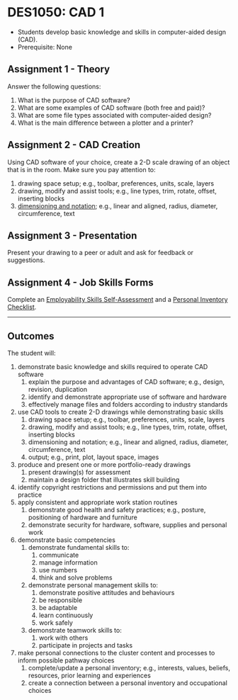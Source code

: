 # DES1050: CAD 1

* Students develop basic knowledge and skills in computer-aided design (CAD).
* Prerequisite: None

## Assignment 1 - Theory

Answer the following questions:

1. What is the purpose of CAD software?
2. What are some examples of CAD software (both free and paid)?
3. What are some file types associated with computer-aided design?
4. What is the main difference between a plotter and a printer?

## Assignment 2 - CAD Creation

Using CAD software of your choice, create a 2-D scale drawing of an object that is in the room. Make sure you pay attention to:

1. drawing space setup; e.g., toolbar, preferences, units, scale, layers
2. drawing, modify and assist tools; e.g., line types, trim, rotate, offset, inserting blocks
3. [dimensioning and notation](https://www.learnalberta.ca/content/ctmr/MovieResourceLauncher.htm?asset=movies/DES2050AE.mov); e.g., linear and aligned, radius, diameter, circumference, text

## Assignment 3 - Presentation

Present your drawing to a peer or adult and ask for feedback or suggestions.

## Assignment 4 - Job Skills Forms

Complete an [Employability Skills Self-Assessment](https://docs.google.com/forms/d/e/1FAIpQLSeg5oKGSpVoPOOobLzBy20qugNRzDVHIJ4GU4AR6stKZwMFeg/viewform?usp=pp_url&entry.1608836029=DES1040) and a [Personal Inventory Checklist](https://docs.google.com/forms/d/e/1FAIpQLSdOEdGul7Omr2ggimeQU-dwUKrWGPU9t52ocposyntKgm7Kjg/viewform?usp=pp_url&entry.1721107223=DES1040).

---

## Outcomes

The student will:

1. demonstrate basic knowledge and skills required to operate CAD software
    1. explain the purpose and advantages of CAD software; e.g., design, revision, duplication
    2. identify and demonstrate appropriate use of software and hardware
    3. effectively manage files and folders according to industry standards
2. use CAD tools to create 2-D drawings while demonstrating basic skills
    1. drawing space setup; e.g., toolbar, preferences, units, scale, layers
    2. drawing, modify and assist tools; e.g., line types, trim, rotate, offset, inserting blocks
    3. dimensioning and notation; e.g., linear and aligned, radius, diameter, circumference, text
    4. output; e.g., print, plot, layout space, images
3. produce and present one or more portfolio-ready drawings
    1. present drawing(s) for assessment
    2. maintain a design folder that illustrates skill building
4. identify copyright restrictions and permissions and put them into practice
5. apply consistent and appropriate work station routines
    1. demonstrate good health and safety practices; e.g., posture, positioning of hardware and furniture
    2. demonstrate security for hardware, software, supplies and personal work
6. demonstrate basic competencies
    1. demonstrate fundamental skills to:
        1. communicate
        2. manage information
        3. use numbers
        4. think and solve problems
    2. demonstrate personal management skills to:
        1. demonstrate positive attitudes and behaviours
        2. be responsible
        3. be adaptable
        4. learn continuously
        5. work safely
    3. demonstrate teamwork skills to:
        1. work with others
        2. participate in projects and tasks
7. make personal connections to the cluster content and processes to inform possible pathway choices
    1. complete/update a personal inventory; e.g., interests, values, beliefs, resources, prior learning and experiences
    2. create a connection between a personal inventory and occupational choices
